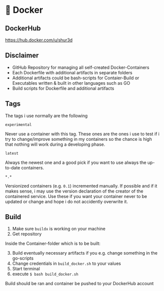 # :whale: Docker

## DockerHub
https://hub.docker.com/u/shur3d

## Disclaimer
- GitHub Repository for managing all self-created Docker-Containers
- Each Dockerfile with additional artifacts in separate folders
- Additional artifacts could be bash-scripts for Contaier-Build or Executables written & built in other languages such as GO
- Build scripts for Dockerfile and additional artifacts

## Tags
The tags i use normally are the following

`experimental`

Never use a container with this tag. These ones are the ones i use to test if i try to change/improve something in my containers so the chance is high that nothing will work during a developing phase.

`latest`

Always the newest one and a good pick if you want to use always the up-to-date containers.

`*.*`

Versionized containers (e.g. `0.1`) incremented manually. If possible and if it makes sense, i may use the version declaration of the creator of the containered service. Use these if you want your container never to be updated or change and hope i do not accidently overwrite it.

## Build
1. Make sure `buildx` is working on your machine
2. Get repository

Inside the Container-folder which is to be built:

3. Build eventually necessary artifacts if you e.g. change something in the go-scripts
4. Change credentials in `build_docker.sh` to your values
5. Start terminal
6. execute `$ bash build_docker.sh`

Build should be ran and container be pushed to your DockerHub account
